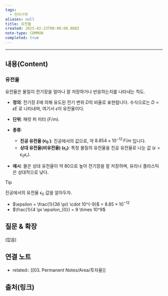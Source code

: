 ```yaml
---
tags:
  - 전자기학
aliases: null
title: 유전율
created: 2025-02-23T00:00:00.000Z
note-type: COMMON
completed: true
---
```


---

## 내용(Content)

### 유전율

유전율은 물질이 전기장을 얼마나 잘 저장하거나 반응하는지를 나타내는 척도.

  

- **정의**: 전기장 $E$에 의해 유도된 전기 변위 $D$의 비율로 표현됩니다. 수식으로는 $D = \epsilon E$ 로 나타내며, 여기서 $\epsilon$이 유전율이다.
  
- **단위**: 패럿 퍼 미터 (F/m).
  
- **종류**:  
    - **진공 유전율 ($\epsilon_0$ ​)**: 진공에서의 값으로, 약 $8.854 \times 10^{-12} \, F/m$ 입니다.
    - **상대 유전율(비유전율) ($\epsilon_r$)**: 특정 물질의 유전율을 진공 유전율로 나눈 값 ($\epsilon = \epsilon_0 \epsilon_r$​).
    
- **예시**: 물은 상대 유전율이 약 80으로 높아 전기장을 잘 저장하며, 유리나 플라스틱은 상대적으로 낮다.

>[!tip]
>진공에서의 유전율 $\epsilon_{0}$ 값을 알아두자.
>- $\epsilon = \frac{1}{36 \pi} \cdot 10^{-9}$ = $8.85 \times 10^{-12}$
>- $\frac{1}{4 \pi \epsilon_{0}} = 9 \times 10^9$

## 질문 & 확장

(없음)

## 연결 노트

- related:: [[03. Permanent Notes/Area/투자율]]
## 출처(링크)





